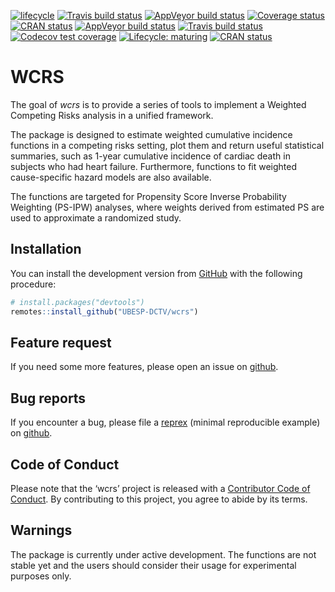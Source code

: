 
<!-- README.md is generated from README.Rmd. Please edit that file -->

<!-- badges: start -->

[![lifecycle](https://img.shields.io/badge/lifecycle-maturing-blue.svg)](https://www.tidyverse.org/lifecycle/#maturing)
[![Travis build
status](https://travis-ci.com/UBESP-DCTV/csm.svg?branch=master)](https://travis-ci.com/UBESP-DCTV/wcrs)
[![AppVeyor build
status](https://ci.appveyor.com/api/projects/status/github/UBESP-DCTV/csm?branch=master&svg=true)](https://ci.appveyor.com/project/UBESP-DCTV/wcrs)
[![Coverage
status](https://codecov.io/gh/UBESP-DCTV/csm/branch/master/graph/badge.svg)](https://codecov.io/gh/UBESP-DCTV/wcrs)
[![CRAN
status](https://www.r-pkg.org/badges/version/csm)](https://cran.r-project.org/package=wcrs)
[![AppVeyor build
status](https://ci.appveyor.com/api/projects/status/github/UBESP-DCTV/wcrs?branch=master&svg=true)](https://ci.appveyor.com/project/UBESP-DCTV/wcrs)
[![Travis build
status](https://travis-ci.com/UBESP-DCTV/wcrs.svg?branch=master)](https://travis-ci.com/UBESP-DCTV/wcrs)
[![Codecov test
coverage](https://codecov.io/gh/UBESP-DCTV/wcrs/branch/master/graph/badge.svg)](https://codecov.io/gh/UBESP-DCTV/wcrs?branch=master)
[![Lifecycle:
maturing](https://img.shields.io/badge/lifecycle-maturing-blue.svg)](https://www.tidyverse.org/lifecycle/#maturing)
[![CRAN
status](https://www.r-pkg.org/badges/version/wcrs)](https://CRAN.R-project.org/package=wcrs)
<!-- badges: end -->

# WCRS

The goal of *wcrs* is to provide a series of tools to implement a
Weighted Competing Risks analysis in a unified framework.

The package is designed to estimate weighted cumulative incidence
functions in a competing risks setting, plot them and return useful
statistical summaries, such as 1-year cumulative incidence of cardiac
death in subjects who had heart failure. Furthermore, functions to fit
weighted cause-specific hazard models are also available.

The functions are targeted for Propensity Score Inverse Probability
Weighting (PS-IPW) analyses, where weights derived from estimated PS are
used to approximate a randomized study.

## Installation

You can install the development version from
[GitHub](https://github.com/) with the following procedure:

``` r
# install.packages("devtools")
remotes::install_github("UBESP-DCTV/wcrs")
```

## Feature request

If you need some more features, please open an issue on
[github](https://github.com/UBESP-DCTV/wcrs/issues).

## Bug reports

If you encounter a bug, please file a
[reprex](https://github.com/tidyverse/reprex) (minimal reproducible
example) on [github](https://github.com/UBESP-DCTV/wcrs/issues).

## Code of Conduct

Please note that the ‘wcrs’ project is released with a [Contributor Code
of Conduct](.github/CODE_OF_CONDUCT.md). By contributing to this
project, you agree to abide by its terms.

## Warnings

The package is currently under active development. The functions are not
stable yet and the users should consider their usage for experimental
purposes only.
